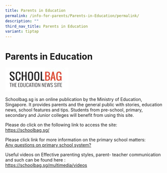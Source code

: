 ```yaml
---
title: Parents in Education
permalink: /info-for-parents/Parents-in-Education/permalink/
description: ""
third_nav_title: Parents in Education
variant: tiptap
---
```

<h1>Parents in Education</h1>
<div class="isomer-image-wrapper">
<img style="width:40%" height="auto" width="100%" src="/images/schoolbag.jpg">
</div>
<p>Schoolbag.sg is an online publication by the Ministry of Education, Singapore.
It provides parents and the general public with stories, education news,
school features and tips. Students from pre-school, primary, secondary
and Junior colleges will benefit from using this site.</p>
<p>Please do click on the following link to access the site:
<br><a href="https://www.schoolbag.edu.sg/" rel="noopener noreferrer nofollow" target="_blank">https://schoolbag.sg/</a>
</p>
<p>Please click link for more information on the primary school matters:
<br><a href="https://www.schoolbag.edu.sg/primary/" rel="noopener noreferrer nofollow" target="_blank">Any questions on primary school system?</a>
</p>
<p>Useful videos on Effective parenting styles, parent- teacher communication
and such can be found here :
<br><a href="https://schoolbag.sg/multimedia/videos" rel="noopener noreferrer nofollow" target="_blank">https://schoolbag.sg/multimedia/videos</a>
</p>